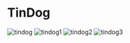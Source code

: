 # TinDog
![tindog](https://user-images.githubusercontent.com/63019595/147606922-6ae657c8-dce5-4c94-9e82-3385f3101f60.png)
![tindog1](https://user-images.githubusercontent.com/63019595/147607041-1cdd70db-171c-4582-85e0-b750d95f8777.png)
![tindog2](https://user-images.githubusercontent.com/63019595/147607195-f0ebeee6-e1d1-4911-b529-d742969a60ab.png)
![tindog3](https://user-images.githubusercontent.com/63019595/147662810-bafe1f86-9701-4820-8e98-5a859cdc48c3.png)





